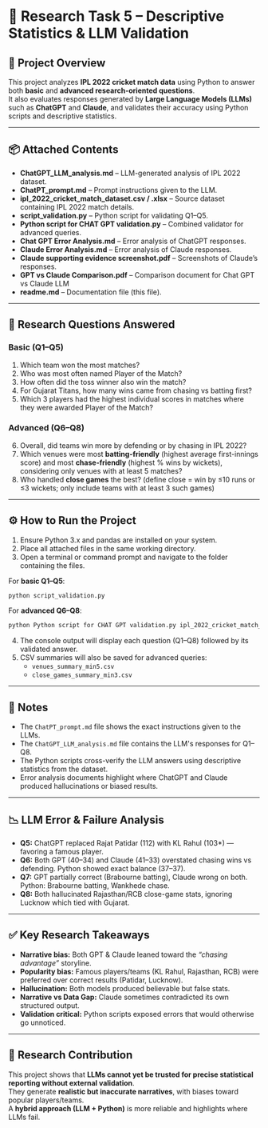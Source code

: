 # 📌 Research Task 5 – Descriptive Statistics & LLM Validation

## 📂 Project Overview

This project analyzes **IPL 2022 cricket match data** using Python to answer both **basic** and **advanced research-oriented questions**.  
It also evaluates responses generated by **Large Language Models (LLMs)** such as **ChatGPT** and **Claude**, and validates their accuracy using Python scripts and descriptive statistics.

---

## 📦 Attached Contents

- **ChatGPT_LLM_analysis.md** – LLM-generated analysis of IPL 2022 dataset.
- **ChatPT_prompt.md** – Prompt instructions given to the LLM.
- **ipl_2022_cricket_match_dataset.csv / .xlsx** – Source dataset containing IPL 2022 match details.
- **script_validation.py** – Python script for validating Q1–Q5.
- **Python script for CHAT GPT validation.py** – Combined validator for advanced queries.
- **Chat GPT Error Analysis.md** – Error analysis of ChatGPT responses.
- **Claude Error Analysis.md** – Error analysis of Claude responses.
- **Claude supporting evidence screenshot.pdf** – Screenshots of Claude’s responses.
- **GPT vs Claude Comparison.pdf** – Comparison document for Chat GPT vs Claude LLM
- **readme.md** – Documentation file (this file).

---

## 📝 Research Questions Answered

### Basic (Q1–Q5)
1. Which team won the most matches?
2. Who was most often named Player of the Match?
3. How often did the toss winner also win the match?
4. For Gujarat Titans, how many wins came from chasing vs batting first?
5. Which 3 players had the highest individual scores in matches where they were awarded Player of the Match?

### Advanced (Q6–Q8)
6. Overall, did teams win more by defending or by chasing in IPL 2022?  
7. Which venues were most **batting-friendly** (highest average first-innings score) and most **chase-friendly** (highest % wins by wickets), considering only venues with at least 5 matches?  
8. Who handled **close games** the best? (define close = win by ≤10 runs or ≤3 wickets; only include teams with at least 3 such games)

---

## ⚙️ How to Run the Project

1. Ensure Python 3.x and pandas are installed on your system.
2. Place all attached files in the same working directory.
3. Open a terminal or command prompt and navigate to the folder containing the files.

For **basic Q1–Q5**:
```bash
python script_validation.py
```

For **advanced Q6–Q8**:
```bash
python Python script for CHAT GPT validation.py ipl_2022_cricket_match_dataset.csv
```

4. The console output will display each question (Q1–Q8) followed by its validated answer.  
5. CSV summaries will also be saved for advanced queries:
   - `venues_summary_min5.csv`  
   - `close_games_summary_min3.csv`  

---

## 🔎 Notes

- The `ChatPT_prompt.md` file shows the exact instructions given to the LLMs.
- The `ChatGPT_LLM_analysis.md` file contains the LLM's responses for Q1–Q8.
- The Python scripts cross-verify the LLM answers using descriptive statistics from the dataset.
- Error analysis documents highlight where ChatGPT and Claude produced hallucinations or biased results.

---

## 📉 LLM Error & Failure Analysis

- **Q5:** ChatGPT replaced Rajat Patidar (112) with KL Rahul (103*) — favoring a famous player.  
- **Q6:** Both GPT (40–34) and Claude (41–33) overstated chasing wins vs defending. Python showed exact balance (37–37).  
- **Q7:** GPT partially correct (Brabourne batting), Claude wrong on both. Python: Brabourne batting, Wankhede chase.  
- **Q8:** Both hallucinated Rajasthan/RCB close-game stats, ignoring Lucknow which tied with Gujarat.

---

## ✅ Key Research Takeaways

- **Narrative bias:** Both GPT & Claude leaned toward the *“chasing advantage”* storyline.  
- **Popularity bias:** Famous players/teams (KL Rahul, Rajasthan, RCB) were preferred over correct results (Patidar, Lucknow).  
- **Hallucination:** Both models produced believable but false stats.  
- **Narrative vs Data Gap:** Claude sometimes contradicted its own structured output.  
- **Validation critical:** Python scripts exposed errors that would otherwise go unnoticed.

---

## 📑 Research Contribution

This project shows that **LLMs cannot yet be trusted for precise statistical reporting without external validation**.  
They generate **realistic but inaccurate narratives**, with biases toward popular players/teams.  
A **hybrid approach (LLM + Python)** is more reliable and highlights where LLMs fail.  

